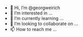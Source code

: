 - 👋 Hi, I’m @georgweirich
- 👀 I’m interested in ...
- 🌱 I’m currently learning ...
- 💞️ I’m looking to collaborate on ...
- 📫 How to reach me ...

<!---
georgweirich/georgweirich is a ✨ special ✨ repository because its `README.md` (this file) appears on your GitHub profile.
You can click the Preview link to take a look at your changes.
--->
